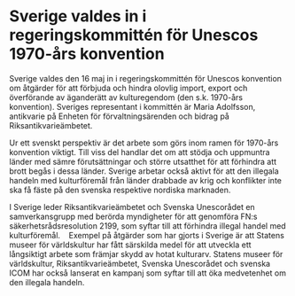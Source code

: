 # Sverige valdes in i regeringskommittén för Unescos 1970-års konvention

Sverige valdes den 16 maj in i regeringskommittén för Unescos konvention om åtgärder för att förbjuda och hindra olovlig import, export och överförande av äganderätt av kulturegendom (den s.k. 1970\-års konvention). Sveriges representant i kommittén är Maria Adolfsson, antikvarie på Enheten för förvaltningsärenden och bidrag på Riksantikvarieämbetet.


Ur ett svenskt perspektiv är det arbete som görs inom ramen för 1970\-års konvention viktigt. Till viss del handlar det om att stödja och uppmuntra länder med sämre förutsättningar och större utsatthet för att förhindra att brott begås i dessa länder. Sverige arbetar också aktivt för att den illegala handeln med kulturföremål från länder drabbade av krig och konflikter inte ska få fäste på den svenska respektive nordiska marknaden.

I Sverige leder Riksantikvarieämbetet och Svenska Unescorådet en samverkansgrupp med berörda myndigheter för att genomföra FN:s säkerhetsrådsresolution 2199, som syftar till att förhindra illegal handel med kulturföremål.
   Exempel på åtgärder som har gjorts i Sverige är att Statens museer för världskultur har fått särskilda medel för att utveckla ett långsiktigt arbete som främjar skydd av hotat kulturarv. Statens museer för världskultur, Riksantikvarieämbetet, Svenska Unescorådet och svenska ICOM har också lanserat en kampanj som syftar till att öka medvetenhet om den illegala handeln.
